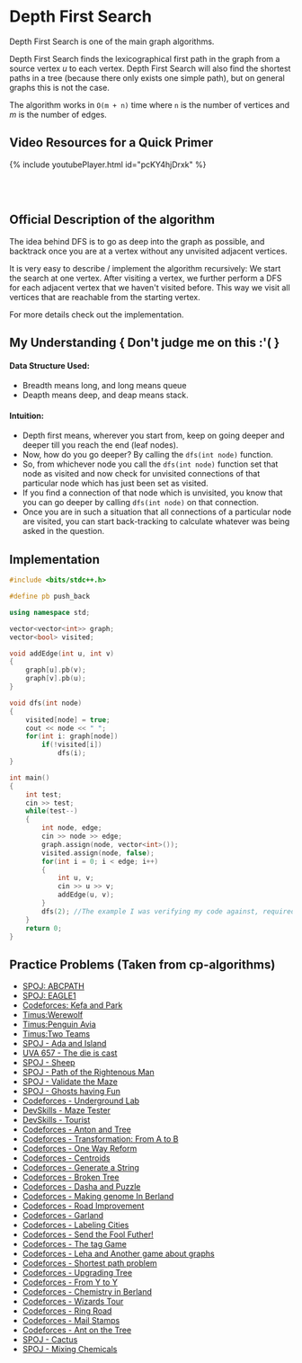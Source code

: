 # Depth First Search

Depth First Search is one of the main graph algorithms.

Depth First Search finds the lexicographical first path in the graph from a source vertex $u$ to each vertex.
Depth First Search will also find the shortest paths in a tree (because there only exists one simple path), but on general graphs this is not the case.

The algorithm works in `O(m + n)` time where `n` is the number of vertices and $m$ is the number of edges.

## Video Resources for a Quick Primer

 
{% include youtubePlayer.html id="pcKY4hjDrxk" %}


</br></br>
## Official Description of the algorithm

The idea behind DFS is to go as deep into the graph as possible, and backtrack once you are at a vertex without any unvisited adjacent vertices.

It is very easy to describe / implement the algorithm recursively:
We start the search at one vertex.
After visiting a vertex, we further perform a DFS for each adjacent vertex that we haven't visited before.
This way we visit all vertices that are reachable from the starting vertex.

For more details check out the implementation.

## My Understanding { Don't judge me on this :'( }

#### Data Structure Used: 
* Breadth means long, and long means queue
* Deapth means deep, and deap means stack.

#### Intuition:
* Depth first means, wherever you start from, keep on going deeper and deeper till you reach the end (leaf nodes).
* Now, how do you go deeper? By calling the `dfs(int node)` function.
* So, from whichever node you call the `dfs(int node)` function set that node as visited and now check for unvisited connections of that particular node which has just been set as visited.
* If you find a connection of that node which is unvisited, you know that you can go deeper by calling `dfs(int node)` on that connection.
* Once you are in such a situation that all connections of a particular node are visited, you can start back-tracking to calculate whatever was being asked in the question.

## Implementation

```cpp
#include <bits/stdc++.h>

#define pb push_back

using namespace std;

vector<vector<int>> graph;
vector<bool> visited;

void addEdge(int u, int v)
{
	graph[u].pb(v);
	graph[v].pb(u);
}

void dfs(int node)
{
	visited[node] = true;
	cout << node << " ";
	for(int i: graph[node])
		if(!visited[i])
			dfs(i);
}

int main()
{
	int test;
	cin >> test;
	while(test--)
	{
		int node, edge;
		cin >> node >> edge;
		graph.assign(node, vector<int>());
		visited.assign(node, false);
		for(int i = 0; i < edge; i++)
		{
			int u, v;
			cin >> u >> v;
			addEdge(u, v);
		}
		dfs(2); //The example I was verifying my code against, required me to set the source as node number 2.
	}
	return 0;
}
```

## Practice Problems (Taken from cp-algorithms)

* [SPOJ: ABCPATH](http://www.spoj.com/problems/ABCPATH/)
* [SPOJ: EAGLE1](http://www.spoj.com/problems/EAGLE1/)
* [Codeforces: Kefa and Park](http://codeforces.com/problemset/problem/580/C)
* [Timus:Werewolf](http://acm.timus.ru/problem.aspx?space=1&num=1242)
* [Timus:Penguin Avia](http://acm.timus.ru/problem.aspx?space=1&num=1709)
* [Timus:Two Teams](http://acm.timus.ru/problem.aspx?space=1&num=1106)
* [SPOJ - Ada and Island](http://www.spoj.com/problems/ADASEA/)
* [UVA 657 - The die is cast](https://uva.onlinejudge.org/index.php?option=com_onlinejudge&Itemid=8&page=show_problem&problem=598)
* [SPOJ - Sheep](http://www.spoj.com/problems/KOZE/)
* [SPOJ - Path of the Rightenous Man](http://www.spoj.com/problems/RIOI_2_3/)
* [SPOJ - Validate the Maze](http://www.spoj.com/problems/MAKEMAZE/)
* [SPOJ - Ghosts having Fun](http://www.spoj.com/problems/GHOSTS/)
* [Codeforces - Underground Lab](http://codeforces.com/contest/781/problem/C)
* [DevSkills - Maze Tester](https://devskill.com/CodingProblems/ViewProblem/3)
* [DevSkills - Tourist](https://devskill.com/CodingProblems/ViewProblem/17)
* [Codeforces - Anton and Tree](http://codeforces.com/contest/734/problem/E)
* [Codeforces - Transformation: From A to B](http://codeforces.com/contest/727/problem/A)
* [Codeforces - One Way Reform](http://codeforces.com/contest/723/problem/E)
* [Codeforces - Centroids](http://codeforces.com/contest/709/problem/E)
* [Codeforces - Generate a String](http://codeforces.com/contest/710/problem/E)
* [Codeforces - Broken Tree](http://codeforces.com/contest/758/problem/E)
* [Codeforces - Dasha and Puzzle](http://codeforces.com/contest/761/problem/E)
* [Codeforces - Making genome In Berland](http://codeforces.com/contest/638/problem/B)
* [Codeforces - Road Improvement](http://codeforces.com/contest/638/problem/C)
* [Codeforces - Garland](http://codeforces.com/contest/767/problem/C)
* [Codeforces - Labeling Cities](http://codeforces.com/contest/794/problem/D)
* [Codeforces - Send the Fool Futher!](http://codeforces.com/contest/802/problem/K)
* [Codeforces - The tag Game](http://codeforces.com/contest/813/problem/C)
* [Codeforces - Leha and Another game about graphs](http://codeforces.com/contest/841/problem/D)
* [Codeforces - Shortest path problem](http://codeforces.com/contest/845/problem/G)
* [Codeforces - Upgrading Tree](http://codeforces.com/contest/844/problem/E)
* [Codeforces - From Y to Y](http://codeforces.com/contest/849/problem/C)
* [Codeforces - Chemistry in Berland](http://codeforces.com/contest/846/problem/E)
* [Codeforces - Wizards Tour](http://codeforces.com/contest/861/problem/F)
* [Codeforces - Ring Road](http://codeforces.com/contest/24/problem/A)
* [Codeforces - Mail Stamps](http://codeforces.com/contest/29/problem/C)
* [Codeforces - Ant on the Tree](http://codeforces.com/contest/29/problem/D)
* [SPOJ - Cactus](http://www.spoj.com/problems/CAC/)
* [SPOJ - Mixing Chemicals](http://www.spoj.com/problems/AMR10J/)
